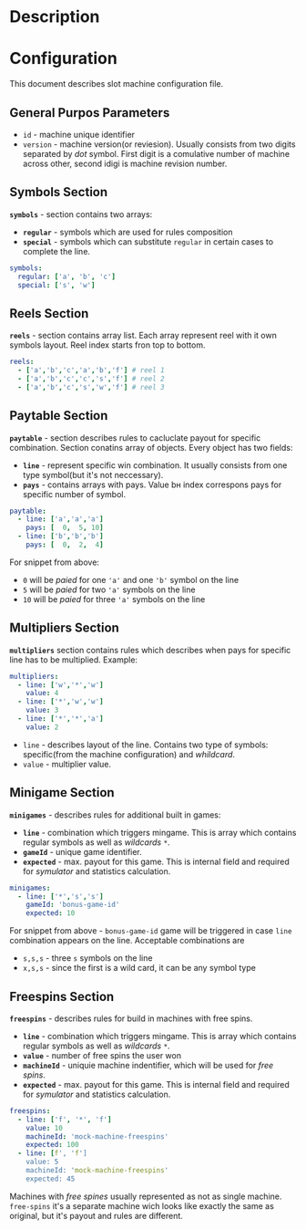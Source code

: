 # Description

# Configuration

This document describes slot machine configuration file.

## General Purpos Parameters

* `id` - machine unique identifier 
* `version` - machine version(or reviesion). Usually consists from two digits separated by _dot_ symbol. First digit is a comulative number of machine across other, second idigi is machine revision number.

## Symbols Section

**`symbols`** - section contains two arrays: 

* **`regular`** - symbols which are used for rules composition 
* **`special`** - symbols which can substitute `regular` in certain cases to complete the line.

```yaml
symbols:
  regular: ['a', 'b', 'c']
  special: ['s', 'w']
```

## Reels Section

**`reels`** - section contains array list. Each array represent reel with it own symbols layout. Reel index starts fron top to bottom.

```yaml
reels:
  - ['a','b','c','a','b','f'] # reel 1
  - ['a','b','c','c','s','f'] # reel 2
  - ['a','b','c','s','w','f'] # reel 3
```

## Paytable Section

**`paytable`** - section describes rules to cacluclate payout for specific combination. Section conatins array of objects. Every object has two fields:

* **`line`** - represent specific win combination. It usually consists from one type symbol(but it's not neccessary).
* **`pays`** - contains arrays with pays. Value bн index correspons pays for specific number of symbol.  

```yaml
paytable:
  - line: ['a','a','a']
    pays: [  0,  5, 10]
  - line: ['b','b','b']
    pays: [  0,  2,  4]
```

For snippet from above:

* `0` will be _paied_ for one `'a'` and one `'b'` symbol on the line
* `5` will be _paied_ for two `'a'` symbols on the line
* `10` will be _paied_ for three `'a'` symbols on the line

## Multipliers Section

**`multipliers`** section contains rules which describes when pays for specific line has to be multiplied. Example:

```yaml
multipliers:
  - line: ['w','*','w']
    value: 4 
  - line: ['*','w','w']
    value: 3
  - line: ['*','*','a']
    value: 2
``` 

* `line` - describes layout of the line. Contains two type of symbols: specific(from the machine configuration) and _whildcard_.
* `value` - multiplier value.

## Minigame Section

**`minigames`** - describes rules for additional built in games:

* **`line`** - combination which triggers mingame. This is array which contains regular symbols as well as _wildcards_ `*`.
* **`gameId`** - unique game identifier.
* **`expected`** - max. payout for this game. This is internal field and required for _symulator_ and statistics calculation.

```yaml
minigames:
  - line: ['*','s','s']
    gameId: 'bonus-game-id'
    expected: 10
```

For snippet from above - `bonus-game-id` game will be triggered in case `line` combination appears on the line. Acceptable combinations are

* `s,s,s` - three `s` symbols on the line
* `x,s,s` - since the first is a wild card, it can be any symbol type

## Freespins Section

**`freespins`** - describes rules for build in machines with free spins.

* **`line`** - combination which triggers mingame. This is array which contains regular symbols as well as _wildcards_ `*`.
* **`value`** - number of free spins the user won
* **`machineId`** - uniquie machine indentifier, which will be used for _free spins_.
* **`expected`** - max. payout for this game. This is internal field and required for _symulator_ and statistics calculation.

```yaml
freespins:
  - line: ['f', '*', 'f']
    value: 10
    machineId: 'mock-machine-freespins'
    expected: 100
  - line: [f', 'f']
    value: 5
    machineId: 'mock-machine-freespins'
    expected: 45
```
Machines with _free spines_ usually represented as not as single machine. `free-spins` it's a separate machine wich looks like exactly the same as original, but it's payout and rules are different.
